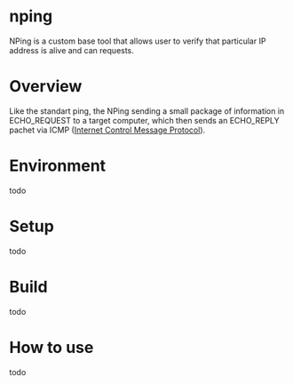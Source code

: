 # nping
NPing is a custom base tool that allows user to verify that particular IP address is alive and can requests.

# Overview
Like the standart ping, the NPing sending a small package of information in ECHO_REQUEST to a target computer, which then sends an ECHO_REPLY pachet via ICMP ([Internet Control Message Protocol](https://en.wikipedia.org/wiki/Internet_Control_Message_Protocol)).

# Environment
todo

# Setup
todo

# Build
todo

# How to use
todo
